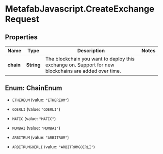 # MetafabJavascript.CreateExchangeRequest

## Properties

Name | Type | Description | Notes
------------ | ------------- | ------------- | -------------
**chain** | **String** | The blockchain you want to deploy this exchange on. Support for new blockchains are added over time. | 



## Enum: ChainEnum


* `ETHEREUM` (value: `"ETHEREUM"`)

* `GOERLI` (value: `"GOERLI"`)

* `MATIC` (value: `"MATIC"`)

* `MUMBAI` (value: `"MUMBAI"`)

* `ARBITRUM` (value: `"ARBITRUM"`)

* `ARBITRUMGOERLI` (value: `"ARBITRUMGOERLI"`)




